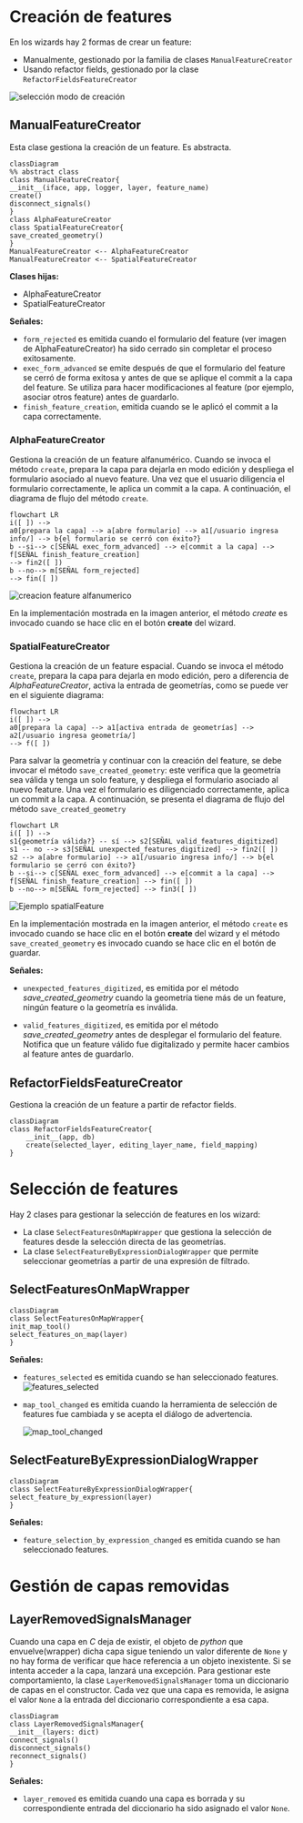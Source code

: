 # Creación de features

En los wizards hay 2 formas de crear un feature:

- Manualmente, gestionado por la familia de clases ```ManualFeatureCreator```
- Usando refactor fields, gestionado por la clase ```RefactorFieldsFeatureCreator```

![selección modo de creación](./wizard_signals_assets/select_mode.png)

## ManualFeatureCreator

Esta clase gestiona la creación de un feature. Es abstracta.

```mermaid
classDiagram
%% abstract class
class ManualFeatureCreator{
__init__(iface, app, logger, layer, feature_name)
create()
disconnect_signals()
}
class AlphaFeatureCreator
class SpatialFeatureCreator{
save_created_geometry()
}
ManualFeatureCreator <-- AlphaFeatureCreator
ManualFeatureCreator <-- SpatialFeatureCreator
```

**Clases hijas:**

- AlphaFeatureCreator
- SpatialFeatureCreator

**Señales:**

- ```form_rejected``` es emitida cuando el formulario del feature (ver imagen de AlphaFeatureCreator) ha sido cerrado sin completar el proceso exitosamente.
- ```exec_form_advanced``` se emite después de que el formulario del feature se cerró de forma exitosa y antes de que se aplique el commit a la capa del feature. Se utiliza para hacer modificaciones al feature (por ejemplo, asociar otros feature) antes de guardarlo.
- ```finish_feature_creation```, emitida cuando se le aplicó el commit a la capa correctamente.

### AlphaFeatureCreator

Gestiona la creación de un feature alfanumérico. Cuando se invoca el método ```create```, prepara la capa para dejarla en modo edición y despliega el formulario asociado al nuevo feature. Una vez que el usuario diligencia el formulario correctamente, le aplica un commit a la capa. A continuación, el diagrama de flujo del método ```create```.

```mermaid
flowchart LR
i([ ]) -->
a0[prepara la capa] --> a[abre formulario] --> a1[/usuario ingresa info/] --> b{el formulario se cerró con éxito?}
b --si--> c[SEÑAL exec_form_advanced] --> e[commit a la capa] --> f[SEÑAL finish_feature_creation] 
--> fin2([ ])
b --no--> m[SEÑAL form_rejected]
--> fin([ ])
```

![creacion feature alfanumerico](./wizard_signals_assets/alpha_feature.gif)

En la implementación mostrada en la imagen anterior, el método *create* es invocado cuando se hace clic en el botón **create** del wizard.

### SpatialFeatureCreator

Gestiona la creación de un feature espacial. Cuando se invoca el método ```create```, prepara la capa para dejarla en modo edición, pero a diferencia de *AlphaFeatureCreator*, activa la entrada de geometrías, como se puede ver en el siguiente diagrama:

```mermaid
flowchart LR
i([ ]) -->
a0[prepara la capa] --> a1[activa entrada de geometrías] --> a2[/usuario ingresa geometría/]
--> f([ ])
```

Para salvar la geometría y continuar con la creación del feature, se debe invocar el método ```save_created_geometry```: este verifica que la geometría sea válida y tenga un solo feature, y despliega el formulario asociado al nuevo feature. Una vez el formulario es diligenciado correctamente, aplica un commit a la capa. A continuación, se presenta el diagrama de flujo del método ```save_created_geometry```

```mermaid
flowchart LR
i([ ]) -->
s1{geometría válida?} -- sí --> s2[SEÑAL valid_features_digitized]
s1 -- no --> s3[SEÑAL unexpected_features_digitized] --> fin2([ ])
s2 --> a[abre formulario] --> a1[/usuario ingresa info/] --> b{el formulario se cerró con éxito?}
b --si--> c[SEÑAL exec_form_advanced] --> e[commit a la capa] --> f[SEÑAL finish_feature_creation] --> fin([ ])
b --no--> m[SEÑAL form_rejected] --> fin3([ ])
```

![Ejemplo spatialFeature](./wizard_signals_assets/spatial_feature.gif)

En la implementación mostrada en la imagen anterior, el método ```create``` es invocado cuando se hace clic en el botón **create** del wizard y el método ```save_created_geometry``` es invocado cuando se hace clic en el botón de guardar.

**Señales:**

- ```unexpected_features_digitized```, es emitida por el método *save_created_geometry* cuando la geometría tiene más de un feature, ningún feature o la geometría es inválida.

- ```valid_features_digitized```, es emitida por el método *save_created_geometry* antes de desplegar el formulario del feature. Notifica que un feature válido fue digitalizado y permite hacer cambios al feature antes de guardarlo.

## RefactorFieldsFeatureCreator

Gestiona la creación de un feature a partir de refactor fields.

```mermaid
classDiagram
class RefactorFieldsFeatureCreator{
    __init__(app, db)
    create(selected_layer, editing_layer_name, field_mapping)
}
```

# Selección de features

Hay 2 clases para gestionar la selección de features en los wizard:

- La clase ```SelectFeaturesOnMapWrapper``` que gestiona la selección de features desde la selección directa de las geometrías.
- La clase ```SelectFeatureByExpressionDialogWrapper``` que permite seleccionar geometrías a partir de una expresión de filtrado.

## SelectFeaturesOnMapWrapper

```mermaid
classDiagram
class SelectFeaturesOnMapWrapper{
init_map_tool()
select_features_on_map(layer)
}
```

**Señales:**

- ```features_selected``` es emitida cuando se han seleccionado features.
  ![features_selected](./wizard_signals_assets/signal_features_selected.gif)

- ```map_tool_changed``` es emitida cuando la herramienta de selección de features fue cambiada y se acepta el diálogo de advertencia.
  
  ![map_tool_changed](./wizard_signals_assets/signal_map_tool_changed.gif)

## SelectFeatureByExpressionDialogWrapper

```mermaid
classDiagram
class SelectFeatureByExpressionDialogWrapper{
select_feature_by_expression(layer)
}
```

**Señales:**

- ```feature_selection_by_expression_changed``` es emitida cuando se han seleccionado features.

# Gestión de capas removidas

## LayerRemovedSignalsManager

Cuando una capa en *C* deja de existir, el objeto de *python* que envuelve(wrapper) dicha capa sigue teniendo un valor diferente de ```None``` y no hay forma de verificar que hace referencia a un objeto inexistente. Si se intenta acceder a la capa, lanzará una excepción. Para gestionar este comportamiento, la clase ```LayerRemovedSignalsManager``` toma un diccionario de capas en el constructor. Cada vez que una capa es removida, le asigna el valor ```None``` a la entrada del diccionario correspondiente a esa capa.

```mermaid
classDiagram
class LayerRemovedSignalsManager{
__init__(layers: dict)
connect_signals()
disconnect_signals()
reconnect_signals()
}
```

**Señales:**

- ```layer_removed``` es emitida cuando una capa es borrada y su correspondiente entrada del diccionario ha sido asignado el valor ```None```.
